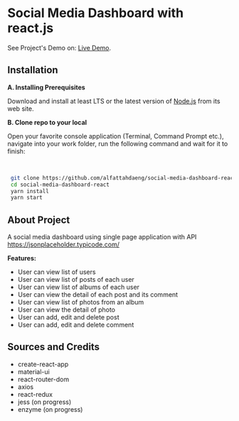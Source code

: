 # Social Media Dashboard with react.js

See Project's Demo on: [Live Demo](https://distracted-wescoff-d2a16b.netlify.app/).

## Installation

**A. Installing Prerequisites**

Download and install at least LTS or the latest version of [Node.js](https://nodejs.org/) from its web site. 

**B. Clone repo to your local**

Open your favorite console application (Terminal, Command Prompt etc.), navigate into your work folder, run the following command and wait for it to finish:

<br />

```sh
 git clone https://github.com/alfattahdaeng/social-media-dashboard-react
 cd social-media-dashboard-react
 yarn install
 yarn start
```

## About Project

A social media dashboard using single page application with API
https://jsonplaceholder.typicode.com/

**Features:**
- User can view list of users
- User can view list of posts of each user
- User can view list of albums of each user
- User can view the detail of each post and its comment
- User can view list of photos from an album
- User can view the detail of photo
- User can add, edit and delete post
- User can add, edit and delete comment

## Sources and Credits

- create-react-app
- material-ui
- react-router-dom
- axios
- react-redux
- jess (on progress)
- enzyme (on progress)

